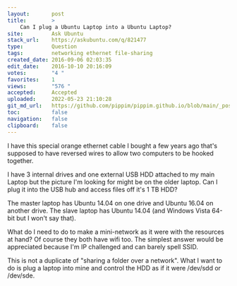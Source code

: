 ```yaml
---
layout:       post
title:        >
    Can I plug a Ubuntu Laptop into a Ubuntu Laptop?
site:         Ask Ubuntu
stack_url:    https://askubuntu.com/q/821477
type:         Question
tags:         networking ethernet file-sharing
created_date: 2016-09-06 02:03:35
edit_date:    2016-10-10 20:16:09
votes:        "4 "
favorites:    1
views:        "576 "
accepted:     Accepted
uploaded:     2022-05-23 21:10:28
git_md_url:   https://github.com/pippim/pippim.github.io/blob/main/_posts/2016/2016-09-06-Can-I-plug-a-Ubuntu-Laptop-into-a-Ubuntu-Laptop_.md
toc:          false
navigation:   false
clipboard:    false
---
```


I have this special orange ethernet cable I bought a few years ago that's supposed to have reversed wires to allow two computers to be hooked together.

I have 3 internal drives and one external USB HDD attached to my main Laptop but the picture I'm looking for might be on the older laptop. Can I plug it into the USB hub and access files off it's 1 TB HDD?

The master laptop has Ubuntu 14.04 on one drive and Ubuntu 16.04 on another drive. The slave laptop has Ubuntu 14.04 (and Windows Vista 64-bit but I won't say that).

What do I need to do to make a mini-network as it were with the resources at hand? Of course they both have wifi too. The simplest answer would be appreciated because I'm IP challenged and can barely spell SSID.

This is not a duplicate of "sharing a folder over a network". What I want to do is plug a laptop into mine and control the HDD as if it were /dev/sdd or /dev/sde.
